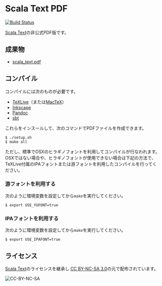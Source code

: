 Scala Text PDF
========================

[![Build Status](https://travis-ci.org/y-yu/scala_text_pdf.svg?branch=master)](https://travis-ci.org/y-yu/scala_text_pdf)

[Scala Text](https://github.com/dwango/scala_text)の非公式PDF版です。

## 成果物

- [scala_text.pdf](https://y-yu.github.io/scala_text_pdf/scala_text.pdf)

## コンパイル

コンパイルには次のものが必要です。

- [TeXLive](https://www.tug.org/texlive/)（または[MacTeX](https://tug.org/mactex/)）
- [Inkscape](https://inkscape.org/ja/)
- [Pandoc](http://pandoc.org/index.html)
- [sbt](http://www.scala-sbt.org/)

これらをインスールして、次のコマンドでPDFファイルを作成できます。

```
$ ./setup.sh
$ make all
```

ただし、標準でOSXのヒラギノフォントを利用してコンパイルが行なわれます。
OSXではない場合や、ヒラギノフォントが使用できない場合は下記の方法で、
TeXLive付属のIPAフォントまたは游フォントを利用したコンパイルを行ってください。

### 游フォントを利用する

次のように環境変数を設定してから`make`を実行してください。

```
$ export USE_YUFONT=true
```

### IPAフォントを利用する

次のように環境変数を設定してから`make`を実行してください。

```
$ export USE_IPAFONT=true
```

## ライセンス

[Scala Text](https://github.com/dwango/scala_text)のライセンスを継承し
[CC BY-NC-SA 3.0](https://creativecommons.org/licenses/by-nc-sa/3.0/deed.ja)の元で配布されています。

![CC-BY-NC-SA](https://licensebuttons.net/l/by-nc-sa/3.0/88x31.png)

